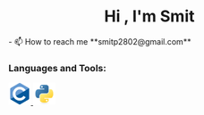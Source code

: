 <h1 align="center">Hi , I'm Smit</h1>
- 📫 How to reach me **smitp2802@gmail.com**


<h3 align="left">Languages and Tools:</h3>
<p align="left"> <a href="https://www.cprogramming.com/" target="_blank" rel="noreferrer"> <img src="https://raw.githubusercontent.com/devicons/devicon/master/icons/c/c-original.svg" alt="c" width="40" height="40"/> </a> <!-- <img src="https://raw.githubusercontent.com/devicons/devicon/master/icons/mysql/mysql-original-wordmark.svg" alt="mysql" width="40" height="40"/> --> </a> <a href="https://www.python.org" target="_blank" rel="noreferrer"> <img src="https://raw.githubusercontent.com/devicons/devicon/master/icons/python/python-original.svg" alt="python" width="40" height="40"/> </a> </p>
<!-- <p align = "centre">
  <img src="https://github.com/Smit2802/Smit2802/raw/output/github-contribution-grid-snake.svg" alt="snake"></center>
 </p> -->
